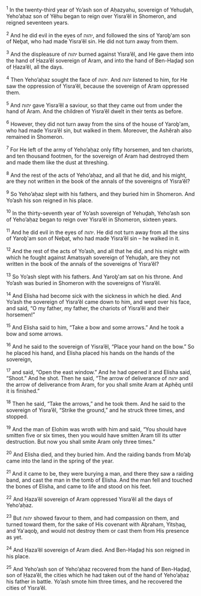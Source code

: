 <sup>1</sup> In the twenty-third year of Yo’ash son of Aḥazyahu, sovereign of Yehuḏah, Yeho’aḥaz son of Yĕhu began to reign over Yisra’ĕl in Shomeron, and reigned seventeen years.

<sup>2</sup> And he did evil in the eyes of יהוה, and followed the sins of Yaroḇ‛am son of Neḇat, who had made Yisra’ĕl sin. He did not turn away from them.

<sup>3</sup> And the displeasure of יהוה burned against Yisra’ĕl, and He gave them into the hand of Ḥaza’ĕl sovereign of Aram, and into the hand of Ben-Haḏaḏ son of Ḥaza’ĕl, all the days.

<sup>4</sup> Then Yeho’aḥaz sought the face of יהוה. And יהוה listened to him, for He saw the oppression of Yisra’ĕl, because the sovereign of Aram oppressed them.

<sup>5</sup> And יהוה gave Yisra’ĕl a saviour, so that they came out from under the hand of Aram. And the children of Yisra’ĕl dwelt in their tents as before.

<sup>6</sup> However, they did not turn away from the sins of the house of Yaroḇ‛am, who had made Yisra’ĕl sin, but walked in them. Moreover, the Ashĕrah also remained in Shomeron.

<sup>7</sup> For He left of the army of Yeho’aḥaz only fifty horsemen, and ten chariots, and ten thousand footmen, for the sovereign of Aram had destroyed them and made them like the dust at threshing.

<sup>8</sup> And the rest of the acts of Yeho’aḥaz, and all that he did, and his might, are they not written in the book of the annals of the sovereigns of Yisra’ĕl?

<sup>9</sup> So Yeho’aḥaz slept with his fathers, and they buried him in Shomeron. And Yo’ash his son reigned in his place.

<sup>10</sup> In the thirty-seventh year of Yo’ash sovereign of Yehuḏah, Yeho’ash son of Yeho’aḥaz began to reign over Yisra’ĕl in Shomeron, sixteen years.

<sup>11</sup> And he did evil in the eyes of יהוה. He did not turn away from all the sins of Yaroḇ‛am son of Neḇat, who had made Yisra’ĕl sin – he walked in it.

<sup>12</sup> And the rest of the acts of Yo’ash, and all that he did, and his might with which he fought against Amatsyah sovereign of Yehuḏah, are they not written in the book of the annals of the sovereigns of Yisra’ĕl?

<sup>13</sup> So Yo’ash slept with his fathers. And Yaroḇ‛am sat on his throne. And Yo’ash was buried in Shomeron with the sovereigns of Yisra’ĕl.

<sup>14</sup> And Elisha had become sick with the sickness in which he died. And Yo’ash the sovereign of Yisra’ĕl came down to him, and wept over his face, and said, “O my father, my father, the chariots of Yisra’ĕl and their horsemen!”

<sup>15</sup> And Elisha said to him, “Take a bow and some arrows.” And he took a bow and some arrows.

<sup>16</sup> And he said to the sovereign of Yisra’ĕl, “Place your hand on the bow.” So he placed his hand, and Elisha placed his hands on the hands of the sovereign,

<sup>17</sup> and said, “Open the east window.” And he had opened it and Elisha said, “Shoot.” And he shot. Then he said, “The arrow of deliverance of יהוה and the arrow of deliverance from Aram, for you shall smite Aram at Aphĕq until it is finished.”

<sup>18</sup> Then he said, “Take the arrows,” and he took them. And he said to the sovereign of Yisra’ĕl, “Strike the ground,” and he struck three times, and stopped.

<sup>19</sup> And the man of Elohim was wroth with him and said, “You should have smitten five or six times, then you would have smitten Aram till its utter destruction. But now you shall smite Aram only three times.”

<sup>20</sup> And Elisha died, and they buried him. And the raiding bands from Mo’aḇ came into the land in the spring of the year.

<sup>21</sup> And it came to be, they were burying a man, and there they saw a raiding band, and cast the man in the tomb of Elisha. And the man fell and touched the bones of Elisha, and came to life and stood on his feet.

<sup>22</sup> And Ḥaza’ĕl sovereign of Aram oppressed Yisra’ĕl all the days of Yeho’aḥaz.

<sup>23</sup> But יהוה showed favour to them, and had compassion on them, and turned toward them, for the sake of His covenant with Aḇraham, Yitsḥaq, and Ya‛aqoḇ, and would not destroy them or cast them from His presence as yet.

<sup>24</sup> And Ḥaza’ĕl sovereign of Aram died. And Ben-Haḏaḏ his son reigned in his place.

<sup>25</sup> And Yeho’ash son of Yeho’aḥaz recovered from the hand of Ben-Haḏaḏ, son of Ḥaza’ĕl, the cities which he had taken out of the hand of Yeho’aḥaz his father in battle. Yo’ash smote him three times, and he recovered the cities of Yisra’ĕl.

